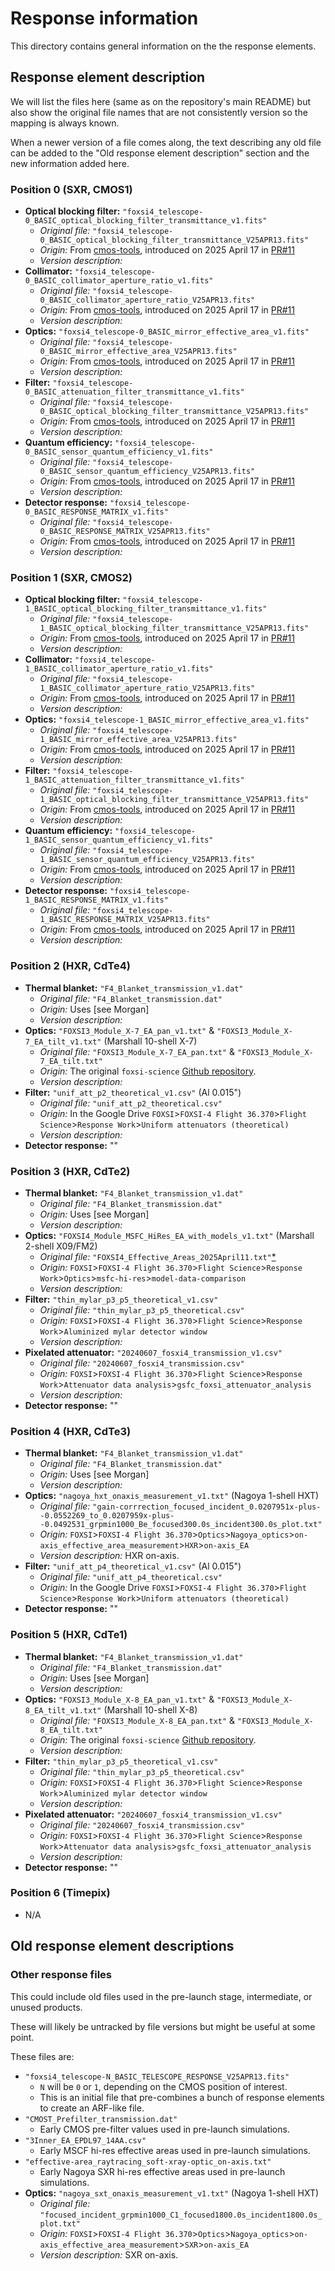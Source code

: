 # Response information

This directory contains general information on the the response elements.

## Response element description

We will list the files here (same as on the repository's main README) but also show the original file names that are not consistently version so the mapping is always known.

When a newer version of a file comes along, the text describing any old file can be added to the "Old response element description" section and the new information added here.

### Position 0 (SXR, CMOS1)

- **Optical blocking filter:** `"foxsi4_telescope-0_BASIC_optical_blocking_filter_transmittance_v1.fits"`
  - _Original file:_ `"foxsi4_telescope-0_BASIC_optical_blocking_filter_transmittance_V25APR13.fits"`
  - _Origin:_ From [cmos-tools](https://github.com/foxsi/cmos-tools), introduced on 2025 April 17 in [PR#11](https://github.com/foxsi/cmos-tools/pull/11)
  - _Version description:_
- **Collimator:** `"foxsi4_telescope-0_BASIC_collimator_aperture_ratio_v1.fits"`
  - _Original file:_ `"foxsi4_telescope-0_BASIC_collimator_aperture_ratio_V25APR13.fits"`
  - _Origin:_ From [cmos-tools](https://github.com/foxsi/cmos-tools), introduced on 2025 April 17 in [PR#11](https://github.com/foxsi/cmos-tools/pull/11)
  - _Version description:_
- **Optics:** `"foxsi4_telescope-0_BASIC_mirror_effective_area_v1.fits"`
  - _Original file:_ `"foxsi4_telescope-0_BASIC_mirror_effective_area_V25APR13.fits"`
  - _Origin:_ From [cmos-tools](https://github.com/foxsi/cmos-tools), introduced on 2025 April 17 in [PR#11](https://github.com/foxsi/cmos-tools/pull/11)
  - _Version description:_
- **Filter:** `"foxsi4_telescope-0_BASIC_attenuation_filter_transmittance_v1.fits"`
  - _Original file:_ `"foxsi4_telescope-0_BASIC_optical_blocking_filter_transmittance_V25APR13.fits"`
  - _Origin:_ From [cmos-tools](https://github.com/foxsi/cmos-tools), introduced on 2025 April 17 in [PR#11](https://github.com/foxsi/cmos-tools/pull/11)
  - _Version description:_
- **Quantum efficiency:** `"foxsi4_telescope-0_BASIC_sensor_quantum_efficiency_v1.fits"`
  - _Original file:_ `"foxsi4_telescope-0_BASIC_sensor_quantum_efficiency_V25APR13.fits"`
  - _Origin:_ From [cmos-tools](https://github.com/foxsi/cmos-tools), introduced on 2025 April 17 in [PR#11](https://github.com/foxsi/cmos-tools/pull/11)
  - _Version description:_
- **Detector response:** `"foxsi4_telescope-0_BASIC_RESPONSE_MATRIX_v1.fits"`
  - _Original file:_ `"foxsi4_telescope-0_BASIC_RESPONSE_MATRIX_V25APR13.fits"`
  - _Origin:_ From [cmos-tools](https://github.com/foxsi/cmos-tools), introduced on 2025 April 17 in [PR#11](https://github.com/foxsi/cmos-tools/pull/11)
  - _Version description:_

### Position 1 (SXR, CMOS2)

- **Optical blocking filter:** `"foxsi4_telescope-1_BASIC_optical_blocking_filter_transmittance_v1.fits"`
  - _Original file:_ `"foxsi4_telescope-1_BASIC_optical_blocking_filter_transmittance_V25APR13.fits"`
  - _Origin:_ From [cmos-tools](https://github.com/foxsi/cmos-tools), introduced on 2025 April 17 in [PR#11](https://github.com/foxsi/cmos-tools/pull/11)
  - _Version description:_
- **Collimator:** `"foxsi4_telescope-1_BASIC_collimator_aperture_ratio_v1.fits"`
  - _Original file:_ `"foxsi4_telescope-1_BASIC_collimator_aperture_ratio_V25APR13.fits"`
  - _Origin:_ From [cmos-tools](https://github.com/foxsi/cmos-tools), introduced on 2025 April 17 in [PR#11](https://github.com/foxsi/cmos-tools/pull/11)
  - _Version description:_
- **Optics:** `"foxsi4_telescope-1_BASIC_mirror_effective_area_v1.fits"`
  - _Original file:_ `"foxsi4_telescope-1_BASIC_mirror_effective_area_V25APR13.fits"`
  - _Origin:_ From [cmos-tools](https://github.com/foxsi/cmos-tools), introduced on 2025 April 17 in [PR#11](https://github.com/foxsi/cmos-tools/pull/11)
  - _Version description:_
- **Filter:** `"foxsi4_telescope-1_BASIC_attenuation_filter_transmittance_v1.fits"`
  - _Original file:_ `"foxsi4_telescope-1_BASIC_optical_blocking_filter_transmittance_V25APR13.fits"`
  - _Origin:_ From [cmos-tools](https://github.com/foxsi/cmos-tools), introduced on 2025 April 17 in [PR#11](https://github.com/foxsi/cmos-tools/pull/11)
  - _Version description:_
- **Quantum efficiency:** `"foxsi4_telescope-1_BASIC_sensor_quantum_efficiency_v1.fits"`
  - _Original file:_ `"foxsi4_telescope-1_BASIC_sensor_quantum_efficiency_V25APR13.fits"`
  - _Origin:_ From [cmos-tools](https://github.com/foxsi/cmos-tools), introduced on 2025 April 17 in [PR#11](https://github.com/foxsi/cmos-tools/pull/11)
  - _Version description:_
- **Detector response:** `"foxsi4_telescope-1_BASIC_RESPONSE_MATRIX_v1.fits"`
  - _Original file:_ `"foxsi4_telescope-1_BASIC_RESPONSE_MATRIX_V25APR13.fits"`
  - _Origin:_ From [cmos-tools](https://github.com/foxsi/cmos-tools), introduced on 2025 April 17 in [PR#11](https://github.com/foxsi/cmos-tools/pull/11)
  - _Version description:_

### Position 2 (HXR, CdTe4)

- **Thermal blanket:** `"F4_Blanket_transmission_v1.dat"`
  - _Original file:_ `"F4_Blanket_transmission.dat"`
  - _Origin:_ Uses [see Morgan]
  - _Version description:_
- **Optics:** `"FOXSI3_Module_X-7_EA_pan_v1.txt"` & `"FOXSI3_Module_X-7_EA_tilt_v1.txt"` (Marshall 10-shell X-7)
  - _Original file:_ `"FOXSI3_Module_X-7_EA_pan.txt"` & `"FOXSI3_Module_X-7_EA_tilt.txt"`
  - _Origin:_ The original `foxsi-science` [Github repository](https://github.com/foxsi/foxsi-science/tree/master/calibration_data).
  - _Version description:_
- **Filter:** `"unif_att_p2_theoretical_v1.csv"` (Al 0.015")
  - _Original file:_ `"unif_att_p2_theoretical.csv"`
  - _Origin:_ In the Google Drive `FOXSI`>`FOXSI-4 Flight 36.370`>`Flight Science`>`Response Work`>`Uniform attenuators (theoretical)`
  - _Version description:_
- **Detector response:** ""

### Position 3 (HXR, CdTe2)

- **Thermal blanket:** `"F4_Blanket_transmission_v1.dat"`
  - _Original file:_ `"F4_Blanket_transmission.dat"`
  - _Origin:_ Uses [see Morgan]
  - _Version description:_
- **Optics:** `"FOXSI4_Module_MSFC_HiRes_EA_with_models_v1.txt"` (Marshall 2-shell X09/FM2)
  - _Original file:_ `"FOXSI4_Effective_Areas_2025April11.txt"`[*](../response-tools-py/response_tools_py/aux)
  - _Origin:_ `FOXSI`>`FOXSI-4 Flight 36.370`>`Flight Science`>`Response Work`>`Optics`>`msfc-hi-res`>`model-data-comparison`
  - _Version description:_
- **Filter:** `"thin_mylar_p3_p5_theoretical_v1.csv"`
  - _Original file:_ `"thin_mylar_p3_p5_theoretical.csv"`
  - _Origin:_ `FOXSI`>`FOXSI-4 Flight 36.370`>`Flight Science`>`Response Work`>`Aluminized mylar detector window`
  - _Version description:_
- **Pixelated attenuator:** `"20240607_fosxi4_transmission_v1.csv"`
  - _Original file:_ `"20240607_fosxi4_transmission.csv"`
  - _Origin:_ `FOXSI`>`FOXSI-4 Flight 36.370`>`Flight Science`>`Response Work`>`Attenuator data analysis`>`gsfc_foxsi_attenuator_analysis`
  - _Version description:_
- **Detector response:** ""

### Position 4 (HXR, CdTe3)

- **Thermal blanket:** `"F4_Blanket_transmission_v1.dat"`
  - _Original file:_ `"F4_Blanket_transmission.dat"`
  - _Origin:_ Uses [see Morgan]
  - _Version description:_
- **Optics:** `"nagoya_hxt_onaxis_measurement_v1.txt"` (Nagoya 1-shell HXT)
  - _Original file:_ `"gain-corrrection_focused_incident_0.0207951x-plus--0.0552269_to_0.0207959x-plus--0.0492531_grpmin1000_Be_focused300.0s_incident300.0s_plot.txt"`
  - _Origin:_ `FOXSI`>`FOXSI-4 Flight 36.370`>`Optics`>`Nagoya_optics`>`on-axis_effective_area_measurement`>`HXR`>`on-axis_EA`
  - _Version description:_ HXR on-axis.
- **Filter:** `"unif_att_p4_theoretical_v1.csv"` (Al 0.015")
  - _Original file:_ `"unif_att_p4_theoretical.csv"`
  - _Origin:_ In the Google Drive `FOXSI`>`FOXSI-4 Flight 36.370`>`Flight Science`>`Response Work`>`Uniform attenuators (theoretical)`
- **Detector response:** ""

### Position 5 (HXR, CdTe1)

- **Thermal blanket:** `"F4_Blanket_transmission_v1.dat"`
  - _Original file:_ `"F4_Blanket_transmission.dat"`
  - _Origin:_ Uses [see Morgan]
  - _Version description:_
- **Optics:** `"FOXSI3_Module_X-8_EA_pan_v1.txt"` & `"FOXSI3_Module_X-8_EA_tilt_v1.txt"` (Marshall 10-shell X-8)
  - _Original file:_ `"FOXSI3_Module_X-8_EA_pan.txt"` & `"FOXSI3_Module_X-8_EA_tilt.txt"`
  - _Origin:_ The original `foxsi-science` [Github repository](https://github.com/foxsi/foxsi-science/tree/master/calibration_data).
  - _Version description:_
- **Filter:** `"thin_mylar_p3_p5_theoretical_v1.csv"`
  - _Original file:_ `"thin_mylar_p3_p5_theoretical.csv"`
  - _Origin:_ `FOXSI`>`FOXSI-4 Flight 36.370`>`Flight Science`>`Response Work`>`Aluminized mylar detector window`
  - _Version description:_
- **Pixelated attenuator:** `"20240607_fosxi4_transmission_v1.csv"`
  - _Original file:_ `"20240607_fosxi4_transmission.csv"`
  - _Origin:_ `FOXSI`>`FOXSI-4 Flight 36.370`>`Flight Science`>`Response Work`>`Attenuator data analysis`>`gsfc_foxsi_attenuator_analysis`
  - _Version description:_
- **Detector response:** ""

### Position 6 (Timepix)

- N/A

## Old response element descriptions

### Other response files

This could include old files used in the pre-launch stage, intermediate, or unused products.

These will likely be untracked by file versions but might be useful at some point.

These files are:

- `"foxsi4_telescope-N_BASIC_TELESCOPE_RESPONSE_V25APR13.fits"`
  - `N` will be `0` or `1`, depending on the CMOS position of interest.
  - This is an initial file that pre-combines a bunch of response elements to create an ARF-like file.
- `"CMOST_Prefilter_transmission.dat"`
  - Early CMOS pre-filter values used in pre-launch simulations.
- `"3Inner_EA_EPDL97_14AA.csv"`
  - Early MSCF hi-res effective areas used in pre-launch simulations.
- `"effective-area_raytracing_soft-xray-optic_on-axis.txt"`
  - Early Nagoya SXR hi-res effective areas used in pre-launch simulations.
- **Optics:** `"nagoya_sxt_onaxis_measurement_v1.txt"` (Nagoya 1-shell HXT)
  - _Original file:_ `"focused_incident_grpmin1000_C1_focused1800.0s_incident1800.0s_plot.txt"`
  - _Origin:_ `FOXSI`>`FOXSI-4 Flight 36.370`>`Optics`>`Nagoya_optics`>`on-axis_effective_area_measurement`>`SXR`>`on-axis_EA`
  - _Version description:_ SXR on-axis.
